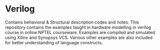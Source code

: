 # Verilog
Contains behavioral & Structural description codes and notes.
This repository contains the examples taught in hardware modelling in verilog course in online NPTEL courseware.
Examples are compiled and simulated using Xilinx and Synopsys VCS.
Various other examples are also included for better understanding of language constructs.
